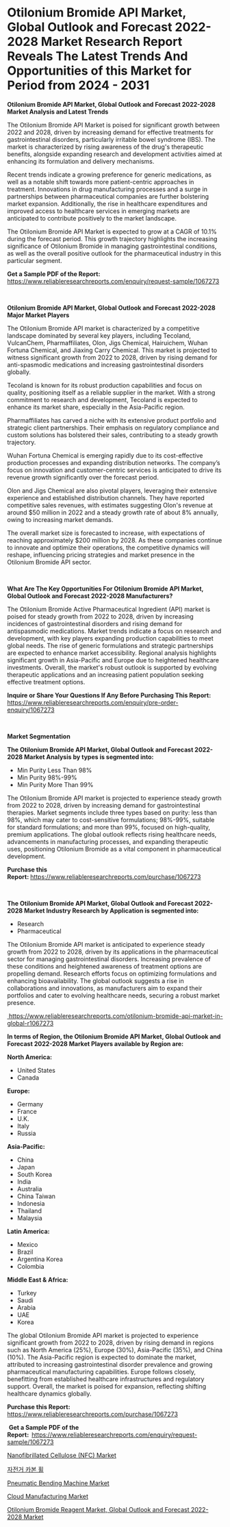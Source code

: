 <p><h1>Otilonium Bromide API Market, Global Outlook and Forecast 2022-2028 Market Research Report Reveals The Latest Trends And Opportunities of this Market for Period from 2024 - 2031</h1></p><p><strong>Otilonium Bromide API Market, Global Outlook and Forecast 2022-2028 Market Analysis and Latest Trends</strong></p>
<p><p>The Otilonium Bromide API Market is poised for significant growth between 2022 and 2028, driven by increasing demand for effective treatments for gastrointestinal disorders, particularly irritable bowel syndrome (IBS). The market is characterized by rising awareness of the drug's therapeutic benefits, alongside expanding research and development activities aimed at enhancing its formulation and delivery mechanisms.</p><p>Recent trends indicate a growing preference for generic medications, as well as a notable shift towards more patient-centric approaches in treatment. Innovations in drug manufacturing processes and a surge in partnerships between pharmaceutical companies are further bolstering market expansion. Additionally, the rise in healthcare expenditures and improved access to healthcare services in emerging markets are anticipated to contribute positively to the market landscape.</p><p>The Otilonium Bromide API Market is expected to grow at a CAGR of 10.1% during the forecast period. This growth trajectory highlights the increasing significance of Otilonium Bromide in managing gastrointestinal conditions, as well as the overall positive outlook for the pharmaceutical industry in this particular segment. </p></p>
<p><strong>Get a Sample PDF of the Report:&nbsp;</strong> <a href="https://www.reliableresearchreports.com/enquiry/request-sample/1067273">https://www.reliableresearchreports.com/enquiry/request-sample/1067273</a></p>
<p>&nbsp;</p>
<p><strong>Otilonium Bromide API Market, Global Outlook and Forecast 2022-2028 Major Market Players</strong></p>
<p><p>The Otilonium Bromide API market is characterized by a competitive landscape dominated by several key players, including Tecoland, VulcanChem, Pharmaffiliates, Olon, Jigs Chemical, Hairuichem, Wuhan Fortuna Chemical, and Jiaxing Carry Chemical. This market is projected to witness significant growth from 2022 to 2028, driven by rising demand for anti-spasmodic medications and increasing gastrointestinal disorders globally.</p><p>Tecoland is known for its robust production capabilities and focus on quality, positioning itself as a reliable supplier in the market. With a strong commitment to research and development, Tecoland is expected to enhance its market share, especially in the Asia-Pacific region. </p><p>Pharmaffiliates has carved a niche with its extensive product portfolio and strategic client partnerships. Their emphasis on regulatory compliance and custom solutions has bolstered their sales, contributing to a steady growth trajectory. </p><p>Wuhan Fortuna Chemical is emerging rapidly due to its cost-effective production processes and expanding distribution networks. The company’s focus on innovation and customer-centric services is anticipated to drive its revenue growth significantly over the forecast period.</p><p>Olon and Jigs Chemical are also pivotal players, leveraging their extensive experience and established distribution channels. They have reported competitive sales revenues, with estimates suggesting Olon's revenue at around $50 million in 2022 and a steady growth rate of about 8% annually, owing to increasing market demands.</p><p>The overall market size is forecasted to increase, with expectations of reaching approximately $200 million by 2028. As these companies continue to innovate and optimize their operations, the competitive dynamics will reshape, influencing pricing strategies and market presence in the Otilonium Bromide API sector.</p></p>
<p>&nbsp;</p>
<p><strong>What Are The Key Opportunities For Otilonium Bromide API Market, Global Outlook and Forecast 2022-2028 Manufacturers?</strong></p>
<p><p>The Otilonium Bromide Active Pharmaceutical Ingredient (API) market is poised for steady growth from 2022 to 2028, driven by increasing incidences of gastrointestinal disorders and rising demand for antispasmodic medications. Market trends indicate a focus on research and development, with key players expanding production capabilities to meet global needs. The rise of generic formulations and strategic partnerships are expected to enhance market accessibility. Regional analysis highlights significant growth in Asia-Pacific and Europe due to heightened healthcare investments. Overall, the market's robust outlook is supported by evolving therapeutic applications and an increasing patient population seeking effective treatment options.</p></p>
<p><strong>Inquire or Share Your Questions If Any Before Purchasing This Report:</strong> <a href="https://www.reliableresearchreports.com/enquiry/pre-order-enquiry/1067273">https://www.reliableresearchreports.com/enquiry/pre-order-enquiry/1067273</a></p>
<p>&nbsp;</p>
<p><strong>Market Segmentation</strong></p>
<p><strong>The Otilonium Bromide API Market, Global Outlook and Forecast 2022-2028 Market Analysis by types is segmented into:</strong></p>
<p><ul><li>Min Purity Less Than 98%</li><li>Min Purity 98%-99%</li><li>Min Purity More Than 99%</li></ul></p>
<p><p>The Otilonium Bromide API market is projected to experience steady growth from 2022 to 2028, driven by increasing demand for gastrointestinal therapies. Market segments include three types based on purity: less than 98%, which may cater to cost-sensitive formulations; 98%-99%, suitable for standard formulations; and more than 99%, focused on high-quality, premium applications. The global outlook reflects rising healthcare needs, advancements in manufacturing processes, and expanding therapeutic uses, positioning Otilonium Bromide as a vital component in pharmaceutical development.</p></p>
<p><strong>Purchase this Report:&nbsp;</strong><a href="https://www.reliableresearchreports.com/purchase/1067273">https://www.reliableresearchreports.com/purchase/1067273</a></p>
<p>&nbsp;</p>
<p><strong>The Otilonium Bromide API Market, Global Outlook and Forecast 2022-2028 Market Industry Research by Application is segmented into:</strong></p>
<p><ul><li>Research</li><li>Pharmaceutical</li></ul></p>
<p><p>The Otilonium Bromide API market is anticipated to experience steady growth from 2022 to 2028, driven by its applications in the pharmaceutical sector for managing gastrointestinal disorders. Increasing prevalence of these conditions and heightened awareness of treatment options are propelling demand. Research efforts focus on optimizing formulations and enhancing bioavailability. The global outlook suggests a rise in collaborations and innovations, as manufacturers aim to expand their portfolios and cater to evolving healthcare needs, securing a robust market presence.</p></p>
<p><a href="https://www.reliableresearchreports.com/otilonium-bromide-api-market-in-global-r1067273">&nbsp;https://www.reliableresearchreports.com/otilonium-bromide-api-market-in-global-r1067273</a></p>
<p><strong>In terms of Region, the Otilonium Bromide API Market, Global Outlook and Forecast 2022-2028 Market Players available by Region are:</strong></p>
<p>
    <p> <strong> North America: </strong>
        <ul>
            <li>United States</li>
            <li>Canada</li>
        </ul>
        </p> 
    <p> <strong> Europe: </strong>
        <ul>
            <li>Germany</li>
            <li>France</li>
            <li>U.K.</li>
            <li>Italy</li>
            <li>Russia</li>
        </ul>
        </p> 
    <p> <strong> Asia-Pacific: </strong>
        <ul>
            <li>China</li>
            <li>Japan</li>
            <li>South Korea</li>
            <li>India</li>
            <li>Australia</li>
            <li>China Taiwan</li>
            <li>Indonesia</li>
            <li>Thailand</li>
            <li>Malaysia</li>
        </ul>
        </p> 
    <p> <strong> Latin America: </strong>
        <ul>
            <li>Mexico</li>
            <li>Brazil</li>
            <li>Argentina Korea</li>
            <li>Colombia</li>
        </ul>
        </p> 
    <p> <strong> Middle East & Africa: </strong>
        <ul>
            <li>Turkey</li>
            <li>Saudi</li>
            <li>Arabia</li>
            <li>UAE</li>
            <li>Korea</li>
        </ul>
    </p>
    </p>
<p><p>The global Otilonium Bromide API market is projected to experience significant growth from 2022 to 2028, driven by rising demand in regions such as North America (25%), Europe (30%), Asia-Pacific (35%), and China (10%). The Asia-Pacific region is expected to dominate the market, attributed to increasing gastrointestinal disorder prevalence and growing pharmaceutical manufacturing capabilities. Europe follows closely, benefitting from established healthcare infrastructures and regulatory support. Overall, the market is poised for expansion, reflecting shifting healthcare dynamics globally.</p></p>
<p><strong>Purchase this Report: </strong><a href="https://www.reliableresearchreports.com/purchase/1067273">https://www.reliableresearchreports.com/purchase/1067273</a></p>
<p>&nbsp;<strong>Get a Sample PDF of the Report:&nbsp;&nbsp;</strong><a href="https://www.reliableresearchreports.com/enquiry/request-sample/1067273">https://www.reliableresearchreports.com/enquiry/request-sample/1067273</a></p>
<p><strong></strong></p>
<p><p><a href="https://issuu.com/reportprime-2/docs/nanofibrillated-cellulose-nfc-marke_511652fb625b76">Nanofibrillated Cellulose (NFC) Market</a></p><p><a href="https://medium.com/@joespinka88967/%EC%9E%90%EC%A0%84%EA%B1%B0-%EC%B9%B4%EB%B3%B8-%ED%9C%A0-%EC%8B%9C%EC%9E%A5-%EA%B7%9C%EB%AA%A8%EB%8A%94-14-9-%EC%9D%98-19deed05ca72">자전거 카본 휠</a></p><p><a href="https://www.linkedin.com/pulse/global-perspectives-pneumatic-bending-machine-market-trends-challenges-qrsnf?trackingId=8hEHfqbkRR%2Bvb2c3fmqnZw%3D%3D">Pneumatic Bending Machine Market</a></p><p><a href="https://www.linkedin.com/pulse/global-cloud-manufacturing-market-product-type-application-dgx0c?trackingId=cvrXiJidSNiqeorLi52yNw%3D%3D">Cloud Manufacturing Market</a></p><p><a href="https://github.com/santosh758595/Market-Research-Report-List-6/blob/main/otilonium-bromide-reagent-market-global-outlook-and-forecast-2022-2028-market.md">Otilonium Bromide Reagent Market, Global Outlook and Forecast 2022-2028 Market</a></p></p>